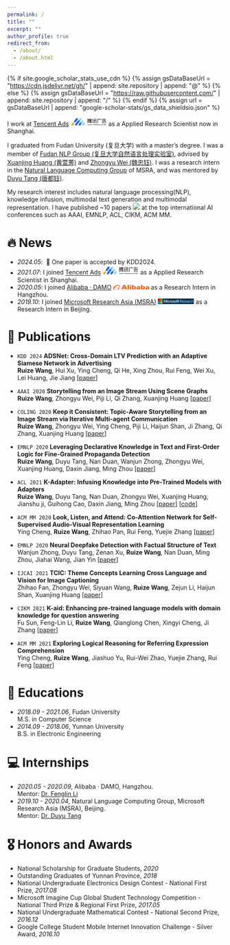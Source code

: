 ```yaml
---
permalink: /
title: ""
excerpt: ""
author_profile: true
redirect_from: 
  - /about/
  - /about.html
---
```


{% if site.google_scholar_stats_use_cdn %}
{% assign gsDataBaseUrl = "https://cdn.jsdelivr.net/gh/" | append: site.repository | append: "@" %}
{% else %}
{% assign gsDataBaseUrl = "https://raw.githubusercontent.com/" | append: site.repository | append: "/" %}
{% endif %}
{% assign url = gsDataBaseUrl | append: "google-scholar-stats/gs_data_shieldsio.json" %}

<span class='anchor' id='about-me'></span>

I work at [Tencent Ads](https://e.qq.com/ads/) <img src='./images/tencent_ads.png' style='width: 6em;'> as a Applied Research Scientist now in Shanghai. 

I graduated from Fudan University (复旦大学) with a master’s degree. I was a member of [Fudan NLP Group (复旦大学自然语言处理实验室)](https://nlp.fudan.edu.cn), advised by [Xuanjing Huang (黄萱菁)](https://xuanjing-huang.github.io) and [Zhongyu Wei (魏忠钰)](http://www.fudan-disc.com/people).
I was a research intern in the [Natural Language Computing Group](https://www.microsoft.com/en-us/research/group/natural-language-computing/people/) of MSRA, and was mentored by [Duyu Tang (唐都钰)](https://scholar.google.com.hk/citations?user=9uz-D-kAAAAJ&hl=zh-CN).


My research interest includes natural language processing(NLP), knowledge infusion, multimodal text generation and multimodal representation. I have published ~10 papers  <a href='https://scholar.google.com/citations?user=ojrU9qEAAAAJ'><img src="https://img.shields.io/endpoint?url={{ url | url_encode }}&logo=Google%20Scholar&labelColor=f6f6f6&color=9cf&style=flat&label=citations"></a> at the top international AI conferences such as AAAI, EMNLP, ACL, CIKM, ACM MM.

# 🔥 News
- *2024.05*: &nbsp;🎉 One paper is accepted by KDD2024.
- *2021.07*: I joined [Tencent Ads](https://e.qq.com/ads/) <img src='./images/tencent_ads.png' style='width: 6em;'> as a Applied Research Scientist in Shanghai.
- *2020.05*: I joined [Alibaba · DAMO](https://damo.alibaba.com/about?language=zh/) <img src='./images/ali.png' style='width: 6em;'> as a Research Intern in Hangzhou.
- *2019.10*: I joined [Microsoft Research Asia (MSRA)](https://www.microsoft.com/en-us/research/lab/microsoft-research-asia/) <img src='./images/msr.png' style='width: 6em;'> as a Research Intern in Beijing.


# 📝 Publications 

<!-- <div class='paper-box'><div class='paper-box-image'><div><div class="badge">CVPR 2016</div><img src='images/500x300.png' alt="sym" width="100%"></div></div>
<div class='paper-box-text' markdown="1"> -->

<!-- [Deep Residual Learning for Image Recognition](https://openaccess.thecvf.com/content_cvpr_2016/papers/He_Deep_Residual_Learning_CVPR_2016_paper.pdf) -->

<!-- **Kaiming He**, Xiangyu Zhang, Shaoqing Ren, Jian Sun -->

<!-- [**Project**](https://scholar.google.com/citations?view_op=view_citation&hl=zh-CN&user=DhtAFkwAAAAJ&citation_for_view=DhtAFkwAAAAJ:ALROH1vI_8AC) <strong><span class='show_paper_citations' data='DhtAFkwAAAAJ:ALROH1vI_8AC'></span></strong>
- Lorem ipsum dolor sit amet, consectetur adipiscing elit. Vivamus ornare aliquet ipsum, ac tempus justo dapibus sit amet.  -->
<!-- </div> -->
<!-- </div> -->

- `KDD 2024` **ADSNet: Cross-Domain LTV Prediction with an Adaptive Siamese Network in Advertising**      
**Ruize Wang**, Hui Xu, Ying Cheng, Qi He, Xing Zhou, Rui Feng, Wei Xu, Lei Huang, Jie Jiang [[paper](https://arxiv.org/abs/2406.10517v1)]

- `AAAI 2020` **Storytelling from an Image Stream Using Scene Graphs**      
**Ruize Wang**, Zhongyu Wei, Piji Li, Qi Zhang, Xuanjing Huang [[paper](https://ojs.aaai.org/index.php/AAAI/article/view/6455)]
<!-- - , **AAAI 2020**   -->


- `COLING 2020` **Keep it Consistent: Topic-Aware Storytelling from an Image Stream via Iterative Multi-agent Communication**     
**Ruize Wang**, Zhongyu Wei, Ying Cheng, Piji Li, Haijun Shan, Ji Zhang, Qi Zhang, Xuanjing Huang [[paper](https://arxiv.org/abs/1911.04192)]

- `EMNLP 2020` **Leveraging Declarative Knowledge in Text and First-Order Logic for Fine-Grained Propaganda Detection**     
**Ruize Wang**, Duyu Tang, Nan Duan, Wanjun Zhong, Zhongyu Wei, Xuanjing Huang, Daxin Jiang, Ming Zhou [[paper](https://arxiv.org/abs/2004.14201)]

- `ACL 2021` **K-Adapter: Infusing Knowledge into Pre-Trained Models with Adapters**  
**Ruize Wang**, Duyu Tang, Nan Duan, Zhongyu Wei, Xuanjing Huang, Jianshu ji, Guihong Cao, Daxin Jiang, Ming Zhou [[paper](https://arxiv.org/abs/2002.01808)] [[code](https://github.com/microsoft/K-Adapter)]

- `ACM MM 2020` **Look, Listen, and Attend: Co-Attention Network for Self-Supervised Audio-Visual Representation Learning**    
Ying Cheng, **Ruize Wang**, Zhihao Pan, Rui Feng, Yuejie Zhang [[paper](https://arxiv.org/pdf/2008.05789)]

- `EMNLP 2020` **Neural Deepfake Detection with Factual Structure of Text**  
Wanjun Zhong, Duyu Tang, Zenan Xu, **Ruize Wang**, Nan Duan, Ming Zhou, Jiahai Wang, Jian Yin [[paper](https://arxiv.org/pdf/2010.07475)]

- `IJCAI 2021` **TCIC: Theme Concepts Learning Cross Language and Vision for Image Captioning**   
Zhihao Fan, Zhongyu Wei, Siyuan Wang, **Ruize Wang**, Zejun Li, Haijun Shan, Xuanjing Huang [[paper](https://arxiv.org/abs/2106.10936)]

- `CIKM 2021`  **K-aid: Enhancing pre-trained language models with domain knowledge for question answering**  
Fu Sun, Feng-Lin Li, **Ruize Wang**, Qianglong Chen, Xingyi Cheng, Ji Zhang [[paper](https://dl.acm.org/doi/abs/10.1145/3459637.3481930)]
 
- `ACM MM 2021` **Exploring Logical Reasoning for Referring Expression Comprehension**  
Ying Cheng, **Ruize Wang**, Jiashuo Yu, Rui-Wei Zhao, Yuejie Zhang, Rui Feng [[paper](https://dl.acm.org/doi/abs/10.1145/3474085.3475677)]


# 📖 Educations
- *2018.09 - 2021.06*, Fudan University  
    M.S. in Computer Science
- *2014.09 - 2018.06*, Yunnan University  
    B.S. in Electronic Engineering


<!-- # 💬 Invited Talks
- *2021.06*, Lorem ipsum dolor sit amet, consectetur adipiscing elit. Vivamus ornare aliquet ipsum, ac tempus justo dapibus sit amet. 
- *2021.03*, Lorem ipsum dolor sit amet, consectetur adipiscing elit. Vivamus ornare aliquet ipsum, ac tempus justo dapibus sit amet.  \| [\[video\]](https://github.com/) -->

# 💻 Internships
- *2020.05 - 2020.09*, Alibaba · DAMO, Hangzhou.  
  Mentor: [Dr. Fenglin Li](https://scholar.google.com.hk/citations?user=xo_dfnMAAAAJ&hl=zh-CN)
- *2019.10 - 2020.04*, Natural Language Computing Group, Microsoft Research Asia (MSRA), Beijing.   
  Mentor: [Dr. Duyu Tang](https://scholar.google.com.hk/citations?user=9uz-D-kAAAAJ&hl=zh-CN)


# 🎖 Honors and Awards
- National Scholarship for Graduate Students, *2020*
- Outstanding Graduates of Yunnan Province, *2018*
- National Undergraduate Electronics Design Contest - National First Prize, *2017.08*
- Microsoft Imagine Cup Global Student Technology Competition - National Third Prize & Regional First Prize, *2017.05*
- National Undergraduate Mathematical Contest - National Second Prize, *2016.12*
- Google College Student Mobile Internet Innovation Challenge - Silver Award, *2016.10*
